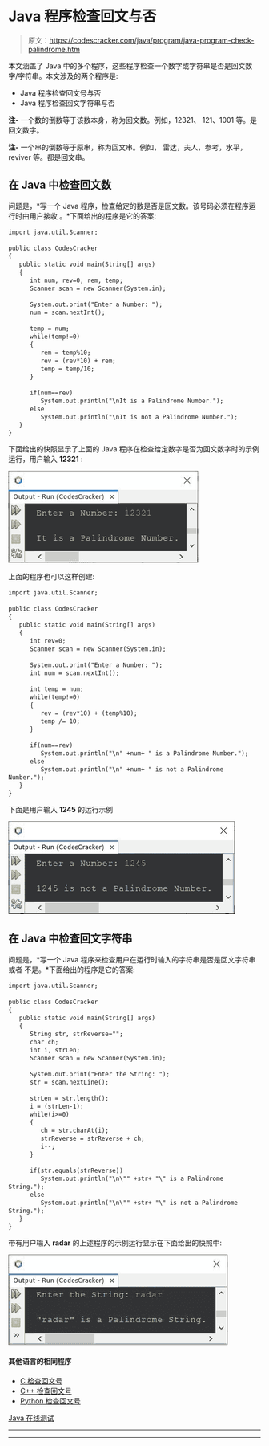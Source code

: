 # Java 程序检查回文与否

> 原文：<https://codescracker.com/java/program/java-program-check-palindrome.htm>

本文涵盖了 Java 中的多个程序，这些程序检查一个数字或字符串是否是回文数字/字符串。本文涉及的两个程序是:

*   Java 程序检查回文号与否
*   Java 程序检查回文字符串与否

**注-** 一个数的倒数等于该数本身，称为回文数。例如，12321、 121、1001 等。是回文数字。

**注-** 一个串的倒数等于原串，称为回文串。例如， 雷达，夫人，参考，水平，reviver 等。都是回文串。

## 在 Java 中检查回文数

问题是，*写一个 Java 程序，检查给定的数是否是回文数。该号码必须在程序运行时由用户接收 。*下面给出的程序是它的答案:

```
import java.util.Scanner;

public class CodesCracker
{
   public static void main(String[] args)
   {
      int num, rev=0, rem, temp;
      Scanner scan = new Scanner(System.in);

      System.out.print("Enter a Number: ");
      num = scan.nextInt();

      temp = num;
      while(temp!=0)
      {
         rem = temp%10;
         rev = (rev*10) + rem;
         temp = temp/10;
      }

      if(num==rev)
         System.out.println("\nIt is a Palindrome Number.");
      else
         System.out.println("\nIt is not a Palindrome Number.");
   }
}
```

下面给出的快照显示了上面的 Java 程序在检查给定数字是否为回文数字时的示例运行，用户输入 **12321** :

![java check palindrome number](img/bee542ca0a703ba4c61ee2fdc6e55541.png)

上面的程序也可以这样创建:

```
import java.util.Scanner;

public class CodesCracker
{
   public static void main(String[] args)
   {
      int rev=0;
      Scanner scan = new Scanner(System.in);

      System.out.print("Enter a Number: ");
      int num = scan.nextInt();

      int temp = num;
      while(temp!=0)
      {
         rev = (rev*10) + (temp%10);
         temp /= 10;
      }

      if(num==rev)
         System.out.println("\n" +num+ " is a Palindrome Number.");
      else
         System.out.println("\n" +num+ " is not a Palindrome Number.");
   }
}
```

下面是用户输入 **1245** 的运行示例

![check palindrome number program java](img/354903d6aee3d244f92b4af988e082e8.png)

## 在 Java 中检查回文字符串

问题是，*写一个 Java 程序来检查用户在运行时输入的字符串是否是回文字符串或者 不是。*下面给出的程序是它的答案:

```
import java.util.Scanner;

public class CodesCracker
{
   public static void main(String[] args)
   {
      String str, strReverse="";
      char ch;
      int i, strLen;
      Scanner scan = new Scanner(System.in);

      System.out.print("Enter the String: ");
      str = scan.nextLine();

      strLen = str.length();
      i = (strLen-1);
      while(i>=0)
      {
         ch = str.charAt(i);
         strReverse = strReverse + ch;
         i--;
      }

      if(str.equals(strReverse))
         System.out.println("\n\"" +str+ "\" is a Palindrome String.");
      else
         System.out.println("\n\"" +str+ "\" is not a Palindrome String.");
   }
}
```

带有用户输入 **radar** 的上述程序的示例运行显示在下面给出的快照中:

![java check palindrome string](img/b7bd360a78812512dae6a6a327252b7f.png)

#### 其他语言的相同程序

*   [C 检查回文号](/c/program/c-program-palindrome-number.htm)
*   [C++ 检查回文号](/cpp/program/cpp-program-palindrome-number.htm)
*   [Python 检查回文号](/python/program/python-program-check-palindrome.htm)

[Java 在线测试](/exam/showtest.php?subid=1)

* * *

* * *